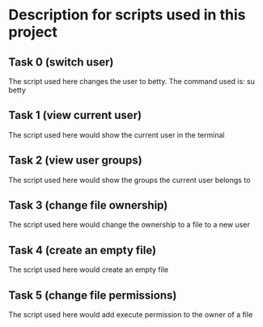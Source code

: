 # Description for scripts used in this project

## Task 0 (switch user)
The script used here changes the user to betty. The command used is: su betty

## Task 1 (view current user)
The script used here would show the current user in the terminal

## Task 2 (view user groups)
The script used here would show the groups the current user belongs to

## Task 3 (change file ownership)
The script used here would change the ownership to a file to a new user

## Task 4 (create an empty file)
The script used here would create an empty file

## Task 5 (change file permissions)
The script used here would add execute permission to the owner of a file

